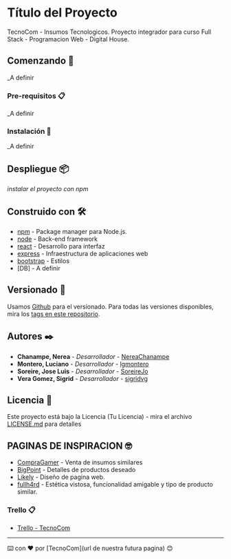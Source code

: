 # Título del Proyecto

TecnoCom - Insumos Tecnologicos.
Proyecto integrador para curso Full Stack - Programacion Web - Digital House. 

## Comenzando 🚀

_A definir



### Pre-requisitos 📋

_A definir


### Instalación 🔧

_A definir


## Despliegue 📦

_instalar el proyecto con npm_

## Construido con 🛠️

* [npm](https://www.npmjs.com/) - Package manager para Node.js.
* [node](https://es.reactjs.org/) - Back-end framework
* [react](https://es.reactjs.org/) - Desarrollo para interfaz 
* [express](https://expressjs.com/es/) - Infraestructura de aplicaciones web
* [bootstrap](https://react-bootstrap.github.io/) - Estilos
* [DB] - A definir


## Versionado 📌

Usamos [Github](http://github.org/) para el versionado. Para todas las versiones disponibles, mira los [tags en este repositorio](https://github.com/SoreireJo/grupo_6_Tecnocom.git).

## Autores ✒️


* **Chanampe, Nerea** - *Desarrollador* - [NereaChanampe](https://github.com/NereaChanampe)
* **Montero, Luciano** - *Desarrollador* -  [lgmontero](https://github.com/lgmontero)
* **Soreire, Jose Luis** - *Desarrollador* -  [SoreireJo](https://github.com/SoreireJo)
* **Vera Gomez, Sigrid** - *Desarrollador* -  [sigridvg](https://github.com/sigridvg)


## Licencia 📄

Este proyecto está bajo la Licencia (Tu Licencia) - mira el archivo [LICENSE.md](LICENSE.md) para detalles

## PAGINAS DE INSPIRACION  🤓

* [CompraGamer](https://compragamer.com/) - Venta de insumos similares
* [BigPoint](https://bigpoint.com.ar/) - Detalles de productos deseado
* [Likely](https://likely.es/account/register) - Diseño de pagina web.
* [fullh4rd](https://www.fullh4rd.com.ar/) - Estética vistosa, funcionalidad amigable y tipo de producto similar.

### Trello 📋
* [Trello - TecnoCom](https://trello.com/b/PhOrSyRC/tecnocom-project)

---
⌨️ con ❤️ por [TecnoCom](url de nuestra futura pagina) 😊
